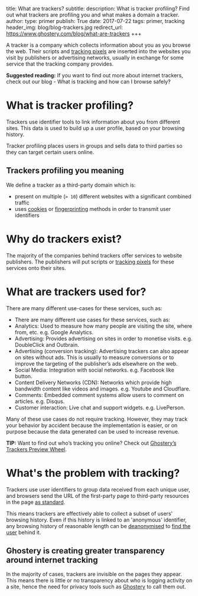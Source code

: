 title: What are trackers?
subtitle:
description: What is tracker profiling? Find out what trackers are profiling you and what makes a domain a tracker.
author:
type: primer
publish: True
date: 2017-07-22
tags: primer, tracking
header_img: blog/blog-trackers.jpg
redirect_url: https://www.ghostery.com/blog/what-are-trackers
+++


A tracker is a company which collects information about you as you browse the web. Their scripts and [tracking pixels](/blog/tracking_pixel.html) are inserted into the websites you visit by publishers or advertising networks, usually in exchange for some service that the tracking company provides.

**Suggested reading:** If you want to find out more about internet trackers, check out our blog - What is tracking and how can I browse safely?

What is tracker profiling?
===

Trackers use identifier tools to link information about you from different sites. This data is used to build up a user profile, based on your browsing history.

Tracker profiling places users in groups and sells data to third parties so they can target certain users online.

Trackers profiling you meaning
---

We define a tracker as a third-party domain which is:

- present on multiple (`> 10`) different websites with a significant combined traffic
- uses [cookies](/blog/cookies.html) or [fingerprinting](/blog/fingerprinting.html) methods in order to transmit user identifiers


Why do trackers exist?
===

The majority of the companies behind trackers offer services to website publishers. The publishers will put scripts or [tracking pixels](/blog/tracking_pixel.html) for these services onto their sites.

What are trackers used for?
===

There are many different use-cases for these services, such as:

- There are many different use cases for these services, such as:
- Analytics: Used to measure how many people are visiting the site, where from, etc. e.g. Google Analytics.
- Advertising: Provides advertising on sites in order to monetise visits. e.g. DoubleClick and Outbrain.
- Advertising (conversion tracking): Advertising trackers can also appear on sites without ads. This is usually to measure conversions or to improve the targeting of the publisher’s ads elsewhere on the web.
- Social Media: Integration with social networks. e.g. Facebook like button.
- Content Delivery Networks (CDN): Networks which provide high bandwidth content like videos and images. e.g. Youtube and Cloudflare.
- Comments: Embedded comment systems allow users to comment on articles. e.g. Disqus.
- Customer interaction: Live chat and support widgets. e.g. LivePerson.

Many of these use cases do not require tracking. However, they may track your behavior by accident because the implementation is easier, or on purpose because the data generated can be used to increase revenue.

**TIP:** Want to find out who’s tracking you online? Check out [Ghostery’s Trackers Preview Wheel](https://www.ghostery.com/blog/introducing-wtm-serp-report).


What's the problem with tracking?
===

Trackers use user identifiers to group data received from each unique user, and browsers send the URL of the first-party page to third-party resources in the page [as standard](https://en.wikipedia.org/wiki/HTTP_referer).

This means trackers are effectively able to collect a subset of users' browsing history. Even if this history is linked to an 'anonymous' identifier, any browsing history of reasonable length can be [deanonymised](http://randomwalker.info/publications/browsing-history-deanonymization.pdf) to [find the user](https://www.slideshare.net/jmpujol/data-collection-without-privacy-sideeffects-at-big2016-www-2016#20) behind it.

Ghostery is creating greater transparency around internet tracking
---

In the majority of cases, trackers are invisible on the pages they appear. This means there is little or no transparency about who is logging activity on a site, hence the need for privacy tools such as [Ghostery](https://www.ghostery.com/) to call them out.
